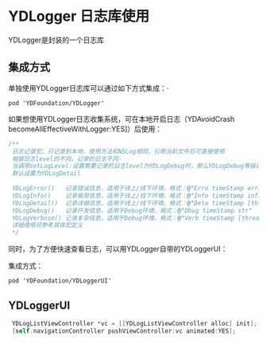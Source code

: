 
# YDLogger 日志库使用

YDLogger是封装的一个日志库

## 集成方式

单独使用YDLogger日志库可以通过如下方式集成：·

``` cocoapods
pod 'YDFoundation/YDLogger'
```

如果想使用YDLogger日志收集系统，可在本地开启日志（YDAvoidCrash becomeAllEffectiveWithLogger:YES]）后使用：

``` Objective-C
/**
 日志记录宏，只记录到本地，使用方法和NSLog相同，引用当前文件后可直接使用
 根据日志level的不同，记录的日志不同·
 当调用setLogLevel:设置需要记录的日志level为YDLogDebug时，那么YDLogDebug等级以下的等级（含YDLogDebug）都会被记录
 默认设置为YDLogDetail
 
 YDLogError()   记录错误信息，适用于线上/线下环境，格式：@"Erro timeStamp error"
 YDLogInfo()    记录极简信息，适用于线上/线下环境，格式：@"Info timeStamp info"
 YDLogDetail()  记录详细信息，适用于线上/线下环境，格式：@"Deta timeStamp [thread] func str"
 YDLogDebug()   记录开发信息，适用于Debug环境，格式：@"Dbug timeStamp str"
 YDLogVerbose() 记录复杂信息，适用于Debug环境，格式：@"Verb timeStamp [thread] func in file:line desc"
 详细使用可参考具体宏定义
 */
```

同时，为了方便快速查看日志，可以用YDLogger自带的YDLoggerUI：

<span id="YDLoggerUI"></span>

集成方式：

``` cocoapods
pod 'YDFoundation/YDLoggerUI'
```

## YDLoggerUI

``` Objective-C
 YDLogListViewController *vc = [[YDLogListViewController alloc] init];
 [self.navigationController pushViewController:vc animated:YES];
```
